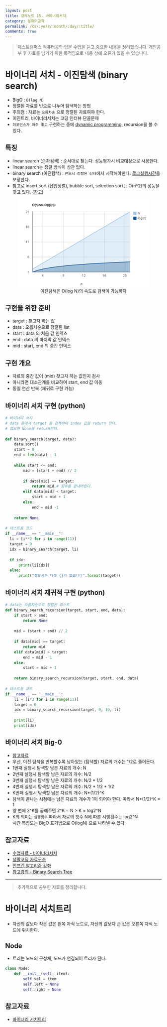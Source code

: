 ```yaml
---
layout: post
title: 강의노트 15. 바이너리서치
category: 컴퓨터공학
permalink: /cs/:year/:month/:day/:title/
comments: true
---
```

> 패스트캠퍼스 컴퓨터공학 입문 수업을 듣고 중요한 내용을 정리했습니다. 개인공부 후 자료를 남기기 위한 목적임으로 내용 상에 오류가 있을 수 있습니다.


# 바이너리 서치 - 이진탐색 (binary search)
- BigO : `O(log N)`
- 정렬된 자료를 반으로 나누어 탐색하는 방법
- 주의점 : 자료는 `오름차순` 으로 정렬된 자료여야 한다.
- 이진트리, 바이너리서치는 코딩 인터뷰 단골문제
- `퍼포먼스가 아주 좋고` 구현하는 중에 [dynamic programming](https://namu.wiki/w/%EB%8F%99%EC%A0%81%20%EA%B3%84%ED%9A%8D%EB%B2%95), recursion을 볼 수 있다.

## 특징
- linear search (순차검색) : 순서대로 찾는다. 성능평가시 비교대상으로 사용한다.
- linear search는 정렬 방식이 상관 없다.
- binary search (이진탐색) : `반드시 정렬된 상태`에서 시작해야한다. [로그실행시간](http://hyeonstorage.tistory.com/335)을 보장한다.
- 참고로 insert sort (삽입정렬), bubble sort, selection sort는 O(n^2)의 성능을 갖고 있다. ([참고](http://gompangs.tistory.com/46))

<center>
 <figure>
 <img src="/assets/post-img/cs/logn.png" alt="views">
 <figcaption>이진탐색은 O(log N)의 속도로 검색이 가능하다</figcaption>
 </figure>
 </center>

## 구현을 위한 준비
- target : 찾고자 하는 값
- data : 오름차순으로 정렬된 list
- start : data 의 처음 값 인덱스
- end : data 의 마지막 값 인덱스
- mid : start, end 의 중간 인덱스

## 구현 개요
- 자료의 중간 값이 (mid) 찾고자 하는 값인지 검사
- 아니라면 대소관계를 비교하여 start, end 값 이동
- 동일 연산 반복 (재귀로 구현 가능)

## 바이너리 서치 구현 (python)

```python
# 바이너리 서치
# data 중에서 target 을 검색하여 index 값을 return 한다.
# 없으면 None을 return한다.

def binary_search(target, data):
    data.sort()
    start = 0
    end = len(data) - 1

    while start <= end:
        mid = (start + end) // 2

        if data[mid] == target:
            return mid # 함수를 끝내버린다.
        elif data[mid] < target:
            start = mid + 1
        else:
            end = mid -1

    return None

# 테스트용 코드
if __name__ == "__main__":
  li = [i**2 for i in range(11)]
  target = 9
  idx = binary_search(target, li)

  if idx:
      print(li[idx])
  else:
      print("찾으시는 타겟 {}가 없습니다".format(target))
```

## 바이너리 서치 재귀적 구현 (python)

```python
# data는 오름차순으로 정렬된 리스트
def binary_search_recursion(target, start, end, data):
    if start > end:
        return None

    mid = (start + end) // 2

    if data[mid] == target:
        return mid
    elif data[mid] > target:
        end = mid - 1
    else:
        start = mid + 1        

    return binary_search_recursion(target, start, end, data)

# 테스트용 코드
if __name__ == '__main__':
    li = [i*3 for i in range(11)]
    target = 6
    idx = binary_search_recursion(target, 0, 10, li)

    print(li)
    print(idx)
```

## 바이너리 서치 Big-0
- [참고자료](http://jwoop.tistory.com/9)
- 우선, 이진 탐색을 반복할수록 남아있는 (탐색할) 자료의 개수는 1/2로 줄어든다.
- 1번째 실행시 탐색할 남은 자료의 개수: N
- 2번째 실행시 탐색할 남은 자료의 개수: N/2
- 3번째 실행시 탐색할 남은 자료의 개수: N/2 * 1/2
- 4번째 실행시 탐색할 남은 자료의 개수: N/2 * 1/2 * 1/2
- K번째 실행시 탐색할 남은 자료의 개수: N*(1/2)^K
- 탐색이 끝나는 시점에는 남은 자료의 개수가 1이 되어야 한다. 따라서 N*(1/2)^K = 1
- 양 변에 2^K를 곱해주면 2^K = N > K = log2^N
- K의 의미는 `실행횟수` 따라서 자료의 갯수 N에 따른 시행횟수는 log2^N    
  시간 복잡도는 BigO 표기법으로 O(logN) 으로 나타낼 수 있다.

## 참고자료
- [수업자료 - 바이너리서치](https://github.com/ythwork/ComputerScienceSchool/blob/master/lecture/datastructure/recursion/binary_search_recursion.pdf)
- [생활코딩 자료구조](https://opentutorials.org/module/1335)
- [인프런 알고리즘 강좌](https://www.inflearn.com/course/%EC%95%8C%EA%B3%A0%EB%A6%AC%EC%A6%98-%EA%B0%95%EC%A2%8C/)
- [참고강의 - Binary Search Tree](https://www.inflearn.com/course-status-2/)


---
> 추가적으로 공부한 자료를 정리합니다.

# 바이너리 서치트리
- 자신의 값보다 작은 값은 왼쪽 자식 노드로, 자신의 값보다 큰 값은 오른쪽 자식 노드에 위치한다.

## Node
- 트리는 노드의 구성체, 노드가 연결되어 트리가 된다.

```python
class Node:
	def __init__(self, item):
		self.val = item
		self.left = None
		self.right = None
```

## 참고자료
- [바이너리 서치트리](https://github.com/ythwork/DataStructure/blob/master/python/binary_search_tree/binary_search_tree.pdf)
